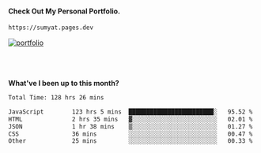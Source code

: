 #### Check Out My Personal Portfolio.
````bash
https://sumyat.pages.dev
````

<a href='https://sumyat.pages.dev/'>
    <img src='https://user-images.githubusercontent.com/108873224/211860821-15c31441-8db7-4fb7-8537-28a0c11e9408.png' alt='portfolio' align='center' />
</a>


<br />
<br />


<br />
<br />

**What've I been up to this month?**

<!--START_SECTION:waka-->

```txt
Total Time: 128 hrs 26 mins

JavaScript        123 hrs 5 mins  ████████████████████████░   95.52 %
HTML              2 hrs 35 mins   ▓░░░░░░░░░░░░░░░░░░░░░░░░   02.01 %
JSON              1 hr 38 mins    ▒░░░░░░░░░░░░░░░░░░░░░░░░   01.27 %
CSS               36 mins         ░░░░░░░░░░░░░░░░░░░░░░░░░   00.47 %
Other             25 mins         ░░░░░░░░░░░░░░░░░░░░░░░░░   00.33 %
```

<!--END_SECTION:waka-->




